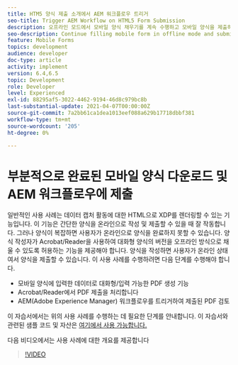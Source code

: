 ```yaml
---
title: HTM5 양식 제출 소개에서 AEM 워크플로우 트리거
seo-title: Trigger AEM Workflow on HTML5 Form Submission
description: 오프라인 모드에서 모바일 양식 채우기를 계속 수행하고 모바일 양식을 제출하여 AEM 워크플로우를 트리거합니다.
seo-description: Continue filling mobile form in offline mode and submit mobile form to trigger AEM workflow
feature: Mobile Forms
topics: development
audience: developer
doc-type: article
activity: implement
version: 6.4,6.5
topic: Development
role: Developer
level: Experienced
exl-id: 88295af5-3022-4462-9194-46d8c979bc8b
last-substantial-update: 2021-04-07T00:00:00Z
source-git-commit: 7a2bb61ca1dea1013eef088a629b17718dbbf381
workflow-type: tm+mt
source-wordcount: '205'
ht-degree: 0%

---
```


# 부분적으로 완료된 모바일 양식 다운로드 및 AEM 워크플로우에 제출

일반적인 사용 사례는 데이터 캡처 활동에 대한 HTML으로 XDP를 렌더링할 수 있는 기능입니다. 이 기능은 간단한 양식을 온라인으로 작성 및 제출할 수 있을 때 잘 작동합니다. 그러나 양식이 복잡하면 사용자가 온라인으로 양식을 완료하지 못할 수 있습니다. 양식 작성자가 Acrobat/Reader을 사용하여 대화형 양식의 버전을 오프라인 방식으로 채울 수 있도록 허용하는 기능을 제공해야 합니다. 양식을 작성하면 사용자가 온라인 상태여서 양식을 제출할 수 있습니다.
이 사용 사례를 수행하려면 다음 단계를 수행해야 합니다.

* 모바일 양식에 입력한 데이터로 대화형/입력 가능한 PDF 생성 기능
* Acrobat/Reader에서 PDF 제출을 처리합니다
* AEM(Adobe Experience Manager) 워크플로우를 트리거하여 제출된 PDF 검토

이 자습서에서는 위의 사용 사례를 수행하는 데 필요한 단계를 안내합니다. 이 자습서와 관련된 샘플 코드 및 자산은 [여기에서 사용 가능합니다.](part-four.md)

다음 비디오에서는 사용 사례에 대한 개요를 제공합니다

>[!VIDEO](https://video.tv.adobe.com/v/29677?quality=9&learn=on)
